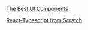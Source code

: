 [The Best UI Components](https://github.com/storybookjs/storybook)
>
[React-Typescript from Scratch](https://dev.to/nas5w/creating-your-first-react-typescript-project-from-scratch-4f65)
